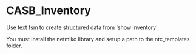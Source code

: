 # CASB_Inventory
Use text fsm to create structured data from 'show inventory'

You must install the netmiko library and setup a path to the ntc_templates folder. 
